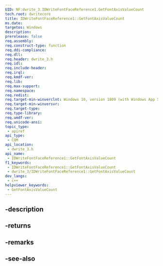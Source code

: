 ```yaml
---
UID: NF:dwrite_3.IDWriteFontFaceReference1.GetFontAxisValueCount
tech.root: dwritecore
title: IDWriteFontFaceReference1::GetFontAxisValueCount
ms.date: 
targetos: Windows
description: 
prerelease: false
req.assembly: 
req.construct-type: function
req.ddi-compliance: 
req.dll: 
req.header: dwrite_3.h
req.idl: 
req.include-header: 
req.irql: 
req.kmdf-ver: 
req.lib: 
req.max-support: 
req.namespace: 
req.redist: 
req.target-min-winverclnt: Windows 10, version 1809 (with Windows App SDK 0.5 or later)
req.target-min-winversvr: 
req.target-type: 
req.type-library: 
req.umdf-ver: 
req.unicode-ansi: 
topic_type:
 - apiref
api_type:
 - COM
api_location:
 - dwrite_3.h
api_name:
 - IDWriteFontFaceReference1::GetFontAxisValueCount
f1_keywords:
 - IDWriteFontFaceReference1::GetFontAxisValueCount
 - dwrite_3/IDWriteFontFaceReference1::GetFontAxisValueCount
dev_langs:
 - c++
helpviewer_keywords:
 - GetFontAxisValueCount
---
```


## -description

## -returns

## -remarks

## -see-also

